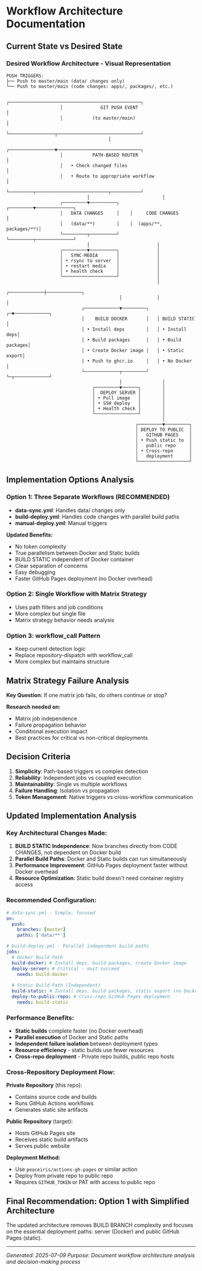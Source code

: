 # Workflow Architecture Documentation

## Current State vs Desired State

### Desired Workflow Architecture - Visual Representation

```
PUSH TRIGGERS:
├── Push to master/main (data/ changes only)
└── Push to master/main (code changes: apps/, packages/, etc.)

                    ┌─────────────────────────────────────────────────┐
                    │              GIT PUSH EVENT                     │
                    │           (to master/main)                      │
                    └─────────────────┬───────────────────────────────┘
                                      │
                    ┌─────────────────▼───────────────────────────────┐
                    │           PATH-BASED ROUTER                     │
                    │   • Check changed files                         │
                    │   • Route to appropriate workflow               │
                    └─────────┬───────────────────────────┬───────────┘
                              │                           │
                    ┌─────────▼──────────┐    ┌─────────▼──────────────┐
                    │   DATA CHANGES     │    │     CODE CHANGES       │
                    │   (data/**)        │    │  (apps/**, packages/**)│
                    └─────────┬──────────┘    └─────────┬──────────────┘
                              │                         │
                    ┌─────────▼──────────┐              │
                    │   SYNC-MEDIA       │              │
                    │ • rsync to server  │              │
                    │ • restart media    │              │
                    │ • health check     │              │
                    └────────────────────┘              │
                                                        │
                                          ┌─────────────┼─────────────┐
                                          │             │             │
                            ┌─────────────▼─────────┐   ┌─▼─────────────┐
                            │    BUILD DOCKER       │   │ BUILD STATIC  │
                            │ • Install deps        │   │ • Install deps│
                            │ • Build packages      │   │ • Build packages│
                            │ • Create Docker image │   │ • Static export│
                            │ • Push to ghcr.io     │   │ • No Docker   │
                            └─────────────┬─────────┘   └─┬─────────────┘
                                          │               │
                                ┌─────────▼──────┐        │
                                │  DEPLOY SERVER │        │
                                │ • Pull image   │        │
                                │ • SSH deploy   │        │
                                │ • Health check │        │
                                └────────────────┘        │
                                                          │
                                                ┌─────────▼─────────┐
                                                │ DEPLOY TO PUBLIC  │
                                                │   GITHUB PAGES    │
                                                │ • Push static to  │
                                                │   public repo     │
                                                │ • Cross-repo      │
                                                │   deployment      │
                                                └───────────────────┘
```

## Implementation Options Analysis

### Option 1: Three Separate Workflows (RECOMMENDED)
- **data-sync.yml**: Handles data/ changes only
- **build-deploy.yml**: Handles code changes with parallel build paths
- **manual-deploy.yml**: Manual triggers

**Updated Benefits:**
- No token complexity
- True parallelism between Docker and Static builds
- BUILD STATIC independent of Docker container
- Clear separation of concerns
- Easy debugging
- Faster GitHub Pages deployment (no Docker overhead)

### Option 2: Single Workflow with Matrix Strategy
- Uses path filters and job conditions
- More complex but single file
- Matrix strategy behavior needs analysis

### Option 3: workflow_call Pattern
- Keep current detection logic
- Replace repository-dispatch with workflow_call
- More complex but maintains structure

## Matrix Strategy Failure Analysis

**Key Question:** If one matrix job fails, do others continue or stop?

**Research needed on:**
- Matrix job independence
- Failure propagation behavior
- Conditional execution impact
- Best practices for critical vs non-critical deployments

## Decision Criteria

1. **Simplicity**: Path-based triggers vs complex detection
2. **Reliability**: Independent jobs vs coupled execution
3. **Maintainability**: Single vs multiple workflows
4. **Failure Handling**: Isolation vs propagation
5. **Token Management**: Native triggers vs cross-workflow communication

## Updated Implementation Analysis

### Key Architectural Changes Made:

1. **BUILD STATIC Independence**: Now branches directly from CODE CHANGES, not dependent on Docker build
2. **Parallel Build Paths**: Docker and Static builds can run simultaneously 
3. **Performance Improvement**: GitHub Pages deployment faster without Docker overhead
4. **Resource Optimization**: Static build doesn't need container registry access

### Recommended Configuration:

```yaml
# data-sync.yml - Simple, focused
on:
  push:
    branches: [master]
    paths: ['data/**']

# build-deploy.yml - Parallel independent build paths
jobs:
  # Docker Build Path
  build-docker: # Install deps, build packages, create Docker image
  deploy-server: # Critical - must succeed
    needs: build-docker
  
  # Static Build Path (Independent)
  build-static: # Install deps, build packages, static export (no Docker)
  deploy-to-public-repo: # Cross-repo GitHub Pages deployment
    needs: build-static
```

### Performance Benefits:
- **Static builds** complete faster (no Docker overhead)
- **Parallel execution** of Docker and Static paths
- **Independent failure isolation** between deployment types
- **Resource efficiency** - static builds use fewer resources
- **Cross-repo deployment** - Private repo builds, public repo hosts

### Cross-Repository Deployment Flow:

**Private Repository** (this repo):
- Contains source code and builds
- Runs GitHub Actions workflows
- Generates static site artifacts

**Public Repository** (target):
- Hosts GitHub Pages site
- Receives static build artifacts
- Serves public website

**Deployment Method:**
- Use `peaceiris/actions-gh-pages` or similar action
- Deploy from private repo to public repo
- Requires `GITHUB_TOKEN` or PAT with access to public repo

## Final Recommendation: Option 1 with Simplified Architecture

The updated architecture removes BUILD BRANCH complexity and focuses on the essential deployment paths: server (Docker) and public GitHub Pages (static).

---
*Generated: 2025-07-09*
*Purpose: Document workflow architecture analysis and decision-making process*